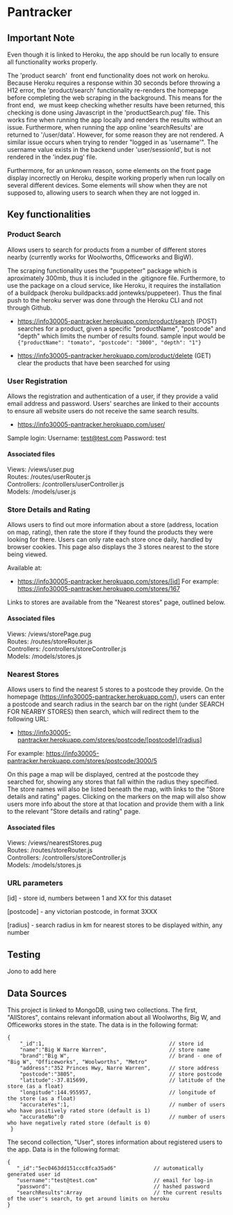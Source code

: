 # Pantracker
## Important Note

Even though it is linked to Heroku, the app should be run locally to ensure all functionality works properly. 

The 'product search'  front end functionality does not work on heroku. Because Heroku requires a response within 30 seconds before throwing a H12 error, the 'product/search' functionality re-renders the homepage before completing the web scraping in the background. This means for the front end,  we must keep checking whether results have been returned, this checking is done using Javascript in the 'productSearch.pug' file. This works fine when running the app locally and renders the results without an issue. Furthermore, when running the app online 'searchResults' are returned to '/user/data'. However, for some reason they are not rendered. A similar issue occurs when trying to render "logged in as 'username'". The username value exists in the backend under 'user/sessionId', but is not rendered in the 'index.pug' file.

Furthermore, for an unknown reason, some elements on the front page display incorrectly on Heroku, despite working properly when run locally on several different devices. Some elements will show when they are not supposed to, allowing users to search when they are not logged in.

## Key functionalities

### Product Search
Allows users to search for products from a number of different stores nearby (currently works for Woolworths, Officeworks and BigW).

The scraping functionality uses the "puppeteer" package which is aproximately 300mb, thus it is included in the .gitignore file. Furthermore, to use the package on a cloud service, like Heroku, it requires the installation of a buildpack (heroku buildpacks:add jontewks/puppeteer). Thus the final push to the heroku server was done through the Heroku CLI and not through Github.

- https://info30005-pantracker.herokuapp.com/product/search (POST)
searches for a product, given a specific "productName", "postcode" and "depth" which limits the number of results found.
sample input would be ```{"productName": "tomato", "postcode": "3000", "depth": "1"}```

- https://info30005-pantracker.herokuapp.com/product/delete (GET)
clear the products that have been searched for using

### User Registration
Allows the registration and authentication of a user, if they provide a valid email address and password. Users' searches are linked to their accounts to ensure all website users do not receive the same search results.

- https://info30005-pantracker.herokuapp.com/user/

Sample login:
Username: test@test.com
Password: test

#### Associated files
Views:          /views/user.pug<br/>
Routes:         /routes/userRouter.js<br/>
Controllers:    /controllers/userController.js<br/>
Models:         /models/user.js<br/>

### Store Details and Rating
Allows users to find out more information about a store (address, location on map, rating), then rate the store if they found the products they were looking for there. Users can only rate each store once daily, handled by browser cookies. This page also displays the 3 stores nearest to the store being viewed.

Available at:
- https://info30005-pantracker.herokuapp.com/stores/[id]
For example: https://info30005-pantracker.herokuapp.com/stores/167

Links to stores are available from the "Nearest stores" page, outlined below.

#### Associated files
Views:          /views/storePage.pug<br/>
Routes:         /routes/storeRouter.js<br/>
Controllers:    /controllers/storeController.js<br/>
Models:         /models/stores.js<br/>

### Nearest Stores
Allows users to find the nearest 5 stores to a postcode they provide. On the homepage (https://info30005-pantracker.herokuapp.com/), users can enter a postcode and search radius in the search bar on the right (under SEARCH FOR NEARBY STORES) then search, which will redirect them to the following URL:

- https://info30005-pantracker.herokuapp.com/stores/postcode/[postcode]/[radius]

For example: https://info30005-pantracker.herokuapp.com/stores/postcode/3000/5

On this page a map will be displayed, centred at the postcode they searched for, showing any stores that fall within the radius they specified. The store names will also be listed beneath the map, with links to the "Store details and rating" pages. Clicking on the markers on the map will also show users more info about the store at that location and provide them with a link to the relevant "Store details and rating" page.

#### Associated files
Views:          /views/nearestStores.pug<br/>
Routes:         /routes/storeRouter.js<br/>
Controllers:    /controllers/storeController.js<br/>
Models:         /models/stores.js<br/>

### URL parameters

[id] - store id, numbers between 1 and XX for this dataset

[postcode] - any victorian postcode, in format 3XXX

[radius] - search radius in km for nearest stores to be displayed within, any number



## Testing
Jono to add here


## Data Sources
This project is linked to MongoDB, using two collections. The first, "AllStores", contains relevant information about all Woolworths, Big W, and Officeworks stores in the state. The data is in the following format:

```
{
    "_id":1,                                        // store id
    "name":"Big W Narre Warren",                    // store name
    "brand":"Big W",                                // brand - one of "Big W", "Officeworks", "Woolworths", "Metro"
    "address":"352 Princes Hwy, Narre Warren",      // store address
    "postcode":"3805",                              // store postcode
    "latitude":-37.815699,                          // latitude of the store (as a float)
    "longitude":144.955957,                         // longitude of the store (as a float)
    "accurateYes":1,                                // number of users who have positively rated store (default is 1)
    "accurateNo":0                                  // number of users who have negatively rated store (default is 0)
 }
 ```
 
 The second collection, "User", stores information about registered users to the app. Data is in the following format:
 ```
 {
    "_id":"5ec0463dd151ccc8fca35ad6"            // automatically generated user id
    "username":"test@test.com"                  // email for log-in
    "password":                                 // hashed password
    "searchResults":Array                       // the current results of the user's search, to get around limits on heroku
 }
 ```

